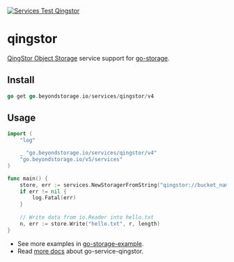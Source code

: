 [![Services Test Qingstor](https://github.com/rgglez/go-storage/actions/workflows/services-test-qingstor.yml/badge.svg)](https://github.com/rgglez/go-storage/actions/workflows/services-test-qingstor.yml)

# qingstor

[QingStor Object Storage](https://www.qingcloud.com/products/objectstorage/) service support for [go-storage](https://github.com/rgglez/go-storage).

## Install

```go
go get go.beyondstorage.io/services/qingstor/v4
```

## Usage

```go
import (
	"log"

	_ "go.beyondstorage.io/services/qingstor/v4"
	"go.beyondstorage.io/v5/services"
)

func main() {
	store, err := services.NewStoragerFromString("qingstor://bucket_name/path/to/workdir?credential=hmac:access_key_id:secret_access_key&endpoint=https:qingstor.com")
	if err != nil {
		log.Fatal(err)
	}
	
	// Write data from io.Reader into hello.txt
	n, err := store.Write("hello.txt", r, length)
}
```

- See more examples in [go-storage-example](https://github.com/rgglez/go-storage-example).
- Read [more docs](https://beyondstorage.io/docs/go-storage/services/qingstor) about go-service-qingstor.
